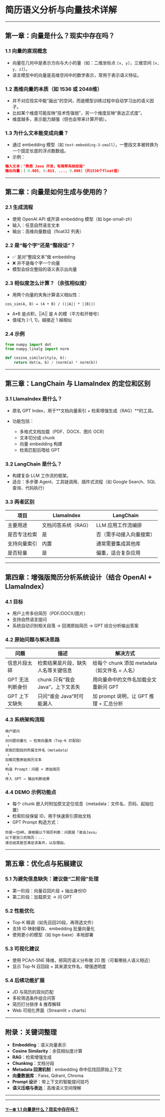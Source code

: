 # 简历语义分析与向量技术详解

---

## 第一章：向量是什么？现实中存在吗？

### 1.1 向量的直观概念

* 向量在几何中是表示方向与大小的量（如：二维坐标点 `[x, y]`，三维空间 `[x, y, z]`）。
* 语言模型中的向量是高维空间中的数学表示，常用于表示语义特征。

### 1.2 高维向量的本质（如 1536 或 2048维）

* 并不对应现实中能“画出”的空间，而是模型训练过程中自动学习出的语义因子。
* 比如某个维度可能反映“技术性强弱”，另一个维度反映“表达正式度”。
* 维度越多，表示能力越强（但也会带来计算开销）。

### 1.3 为什么文本能变成向量？

* 通过 embedding 模型（如 `text-embedding-3-small`），一整段文本被转换为一个固定长度的浮点数数组。
* 示例：

```json
输入文本："熟悉 Java 开发，有推荐系统经验"
输出向量：[-0.005, 0.013, ..., 0.006]（共1536个float值）
```

---

## 第二章：向量是如何生成与使用的？

### 2.1 生成流程

* 使用 OpenAI API 或开源 embedding 模型（如 bge-small-zh）
* 输入：任意自然语言文本
* 输出：高维向量数组（float32 列表）

### 2.2 是“每个字”还是“整段话”？

* ✅ 是对“整段文本”做 embedding
* ❌ 并不是每个字一个向量
* 模型会综合整段的语义表示出向量

### 2.3 相似度怎么计算？（余弦相似度）

* 用两个向量的夹角计算语义相似性：

```
cos_sim(A, B) = (A • B) / (||A|| * ||B||)
```

* A•B 是点积，||A|| 是 A 的模（平方和开根号）
* 值域为 \[-1, 1]，越接近 1 越相似

### 2.4 示例

```python
from numpy import dot
from numpy.linalg import norm

def cosine_similarity(a, b):
    return dot(a, b) / (norm(a) * norm(b))
```

---

## 第三章：LangChain 与 LlamaIndex 的定位和区别

### 3.1 LlamaIndex 是什么？

* 原名 GPT Index，用于\*\*文档向量索引 + 检索增强生成（RAG）\*\*的工具。
* 功能包括：

  * 多格式文档加载（PDF、DOCX、图片 OCR）
  * 文本切分成 chunk
  * 向量 embedding 构建
  * 检索匹配后喂给 GPT

### 3.2 LangChain 是什么？

* 构建复杂 LLM 工作流的框架。
* 适合：多步骤 Agent、工具链调用、插件式流程（如 Google Search、SQL 查询、代码执行）

### 3.3 两者区别

| 项目     | LlamaIndex  | LangChain    |
| ------ | ----------- | ------------ |
| 主要用途   | 文档问答系统（RAG） | LLM 应用工作流编排  |
| 是否专注检索 | 是           | 否（需手动接入向量搜索） |
| 支持向量索引 | 内置          | 通常需要集成其他库    |
| 是否轻量   | 是           | 偏重，适合复杂应用    |

---

## 第四章：增强版简历分析系统设计（结合 OpenAI + LlamaIndex）

### 4.1 目标

* 用户上传多份简历（PDF/DOCX/图片）
* 支持自然语言提问
* 系统自动识别相关段落 → 回溯原始简历 → GPT 综合分析输出答案

### 4.2 原始问题与解决思路

| 问题         | 描述                     | 解决方式                             |
| ---------- | ---------------------- | -------------------------------- |
| 信息片段太碎     | 检索结果是片段，缺失人名等关键信息      | 给每个 chunk 添加 metadata（如文件名 = 人名） |
| GPT 无法判断身份 | chunk 只有“我会Java”，上下文丢失 | 用向量命中的文件名加载全文重新问 GPT             |
| GPT 上下文缺失  | 只问“谁会 Java”时可能漏人       | 加 prompt 说明，让 GPT 推理 + 汇总分析      |

### 4.3 系统架构流程

```text
用户提问
 ↓
对问题向量化 → 检索向量库（Top-K 匹配段）
 ↓
获取匹配段的所属文件名（metadata）
 ↓
加载完整原始简历文本
 ↓
构造 Prompt：问题 + 原始简历
 ↓
传入 GPT → 输出判断结果
```

### 4.4 DEMO 示例功能点

* 每个 chunk 嵌入时附加原文定位信息（metadata：文件名、页码、起始位置）
* 检索阶段保留 ID，用于快速索引原始文档
* GPT Prompt 构造方式：

```
你是一位HR，请根据以下简历判断：问题是「谁会Java」
以下是张三的简历：...
请总结其是否满足该条件，以及理由。
```

---

## 第五章：优化点与拓展建议

### 5.1 为避免信息缺失：建议做“二阶段”处理

* 第一阶段：向量召回片段 + 抽出身份ID
* 第二阶段：加载原文 → 问 GPT

### 5.2 性能优化

* Top-K 精调（如先召回20段，再筛选文件）
* 支持 ID 映射缓存、embedding 批量向量化
* 使用更小的模型（如 bge-base）本地部署

### 5.3 可视化建议

* 使用 PCA/t-SNE 降维，把简历语义分布做 2D 图（可看哪些人语义相近）
* 显示 Top-N 召回段 + 其来源文件名，增强透明度

### 5.4 后续功能扩展

* JD 与简历的双向匹配
* 多轮筛选条件组合问答
* 简历打分排序 & 推荐解释
* Web 可视化界面（Streamlit + charts）

---

## 附录：关键词整理

* **Embedding**：语义向量表示
* **Cosine Similarity**：余弦相似度计算
* **RAG**：检索增强生成
* **Chunking**：文档分段
* **Metadata 回溯机制**：embedding 命中后找回原始上下文
* **向量数据库**：Faiss, Qdrant, Chroma
* **Prompt 设计**：带上下文的智能提问技巧
* **语义压缩与表达**：高维语义空间理解

---
---

#### [`下一章` 1.1 向量是什么？现实中存在吗？](/AI/knowledge_base/1.2-langchain_llama.md)
